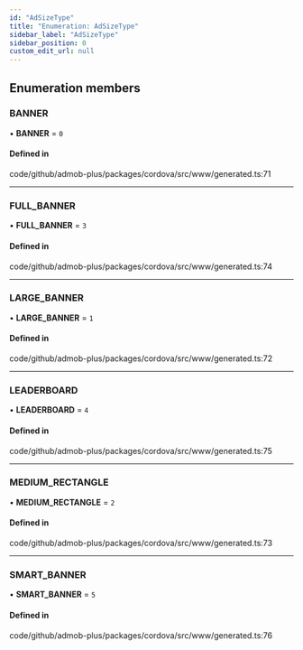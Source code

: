 ```yaml
---
id: "AdSizeType"
title: "Enumeration: AdSizeType"
sidebar_label: "AdSizeType"
sidebar_position: 0
custom_edit_url: null
---
```


## Enumeration members

### BANNER

• **BANNER** = `0`

#### Defined in

code/github/admob-plus/packages/cordova/src/www/generated.ts:71

___

### FULL\_BANNER

• **FULL\_BANNER** = `3`

#### Defined in

code/github/admob-plus/packages/cordova/src/www/generated.ts:74

___

### LARGE\_BANNER

• **LARGE\_BANNER** = `1`

#### Defined in

code/github/admob-plus/packages/cordova/src/www/generated.ts:72

___

### LEADERBOARD

• **LEADERBOARD** = `4`

#### Defined in

code/github/admob-plus/packages/cordova/src/www/generated.ts:75

___

### MEDIUM\_RECTANGLE

• **MEDIUM\_RECTANGLE** = `2`

#### Defined in

code/github/admob-plus/packages/cordova/src/www/generated.ts:73

___

### SMART\_BANNER

• **SMART\_BANNER** = `5`

#### Defined in

code/github/admob-plus/packages/cordova/src/www/generated.ts:76
